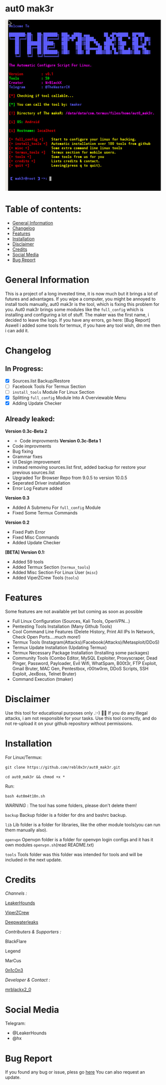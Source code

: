 # aut0 mak3r 

![Screenshot](index.jpeg)

# Table of contents:
* [General Information](#general-info)
* [Changelog](#changelog)
* [Features](#features)
* [Installation](#installation)
* [Disclaimer](#disclaimer)
* [Credits](#credits)
* [Social Media](#social-media)
* [Bug Report](#bug-report)

# General Information
  
  This is a project of a long invested time, it is now much but it brings a lot of futures and advantages.
  If you wipe a computer, you might be annoyed to install tools manually, aut0 mak3r is the tool, which is fixing
  this problem for you. Aut0 mak3r brings some modules like the ```full_config``` which is installing and configuring 
  a lot of stuff. The maker was the first name, i decided to leave the logo. If you have any errors, go here: [Bug Report]
  Aswell i added some tools for termux, if you have any tool wish, dm me then i can add it.
  

# Changelog


 ## In Progress:
 
  - [X] Sources.list Backup/Restore
  - [ ] Facebook Tools For Termux Section
  - [ ] ```install_tools``` Module For Linux Section
  - [x] Splitting ```full_config``` Module Into A Overviewable Menu
  - [x] Adding Update Checker
 
 ## Already leaked:
  **Version 0.3c-Beta 2**
  *  * Code improvments
  **Version 0.3c-Beta 1**
  * Code improvments
  * Bug fixing
  * Grammar fixes
  * UI Design improvement
  * instead removing sources.list first, added backup for restore your previous sources.list
  * Upgraded Tor Browser Repo from 9.0.5 to version 10.0.5
  * Seperated Driver installation
  * Error Log Feature added

  **Version 0.3**
  * Added A Submenu For ```full_config``` Module
  * Fixed Some Termux Commands
  
  **Version 0.2**
  * Fixed Path Error
  * Fixed Misc Commands
  * Added Update Checker
  
  **[BETA] Version 0.1:**
  
  * Added 59 tools
  * Added Termux Section (```termux_tools```)
  * Added Misc Section For Linux User (```misc```)
  * Added ViperZCrew Tools (```tools```)

# Features

  Some features are not available yet but coming as soon as possible

  * Full Linux Configuration (Sources, Kali Tools, OpenVPN...)
  * Pentesting Tools Installation (Many Github Tools)
  * Cool Command Line Features (Delete History, Print All IPs In Network, Check Open Ports....much more!)
  * Termux Tools (Instagram(Attacks)/Facebook(Attacks)/Metasploit/DDoS)
  * Termux Update Installation (Updating Termux)
  * Termux Necessary Package Installation (Installing some packages)
  * Community Tools (Combo Editor, MySQL Exploiter, Proxyscraper, Dead Pinger, Password, Payloader, Evil Wifi, WhatSpam, B00t3r, FTP Exploit, Gmail Bruter, MAC Gen, Pentestbox, r00tw0rm, DDoS Scripts, SSH Exploit, JexBoss, Telnet Bruter)
  * Command Execution (tmaker)
  
# Disclaimer

  Use this tool for educational purposes only .:-) 🕵️‍♂️
  If you do any illegal attacks, i am not responsible for your tasks.
  Use this tool correctly, and do not re-upload it on your github repository without permissions.

# Installation

  For Linux/Termux:
  
  ```git clone https://github.com/rebl0x3r/aut0_mak3r.git```
  
  ```cd aut0_mak3r && chmod +x *```

  Run:
  
  ```bash 4ut0m4t10n.sh```
  
  *WARNING* : The tool has some folders, please don't delete them!
  
  ```backup```   Backup folder is a folder for dns and bashrc backup. 
  
  ```lib```      Lib folder is a folder for libraries, like the other module tools(you can run them manually also).
  
  ```openvpn```  Openvpn folder is a folder for openvpn login configs and it has it own modules ```openvpn.sh```(read 
 README.txt)
 
  ```tools```    Tools folder was this folder was intended for tools and will be included in the next update.


# Credits

_Channels :_ 


[LeakerHounds](https://t.me/LeakerHounds)

[ViperZCrew](https://t.me/ViperZCrew)
         
[Deepwaterleaks](https://t.me/deepwaterleaks2)
               
_Contributers & Supporters  :_


BlackFlare

Legend

MarCus

[0n1cOn3](https://github.com/0n1cOn3)


_Developer & Contact :_
  
[mrblackx2_0](t.me/mrblackx2_0)
                
                
                
# Social Media
Telegram:
* @LeakerHounds
* @hx



# Bug Report
  If you found any bug or issue, pless go [here](https://github.com/rebl0x3r/aut0_mak3r/issues)
  You can also request an update.
